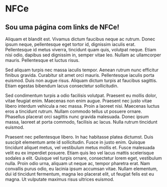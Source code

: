 # NFCe

## Sou uma página com links de NFCe!

Aliquam et blandit est. Vivamus dictum faucibus neque ac rutrum. Donec ipsum neque, pellentesque eget tortor id, dignissim iaculis erat. Pellentesque id metus viverra, tincidunt quam quis, volutpat neque. Etiam nisi odio, dapibus sed dignissim in, semper vitae leo. Nullam ac ullamcorper mauris. Pellentesque et luctus risus.

Sed aliquam turpis nec massa iaculis tempor. Aenean rutrum nunc efficitur finibus gravida. Curabitur sit amet orci mauris. Pellentesque iaculis porta euismod. Duis non augue risus. Aliquam dictum turpis at faucibus sagittis. Etiam egestas bibendum lacus consectetur sollicitudin.

Sed condimentum turpis a odio facilisis volutpat. Praesent eu mollis dolor, vitae feugiat enim. Maecenas non enim augue. Praesent nec justo vitae libero interdum vehicula a nec massa. Proin a laoreet nisi. Maecenas luctus eros a tincidunt rutrum. Nullam commodo tellus ut posuere ornare. Phasellus placerat orci sagittis nunc gravida malesuada. Donec ipsum massa, laoreet at porta commodo, facilisis ac lacus. Nulla rutrum tincidunt euismod.

Praesent nec pellentesque libero. In hac habitasse platea dictumst. Duis suscipit elementum ante id sollicitudin. Fusce in justo enim. Quisque tincidunt aliquet metus, vel vestibulum metus mollis et. Fusce malesuada velit eu ex imperdiet posuere. Etiam quis leo vel lacus mattis scelerisque sodales a elit. Quisque vel turpis ornare, consectetur lorem eget, vestibulum nulla. Proin odio urna, aliquam ut neque ac, tempor pharetra erat. Nam convallis purus odio, eu lacinia ipsum accumsan vitae. Nullam elementum, dui id tincidunt fermentum, magna leo placerat elit, ut feugiat felis est eu magna. Ut vulputate maximus risus ultrices euismod.

